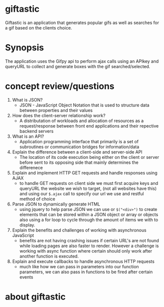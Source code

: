 # giftastic
Giftastic is an application that generates popular gifs as well as searches for a gif based on the clients choice.

# Synopsis
The application uses the Gifpy api to perform ajax calls using an APIkey and queryURL to collect and generate boxes with the gif searched/selected.

# concept review/questions
1. What is JSON?
    * JSON - JavaScript Object Notation that is used to structure data between properties and their values
2. How does the client-server relationship work?
    * A distributation of workloads and allocation of resources as a request/response between front end applications and their repective backend servers
3. What is an API?
    * Application programming interface that primarily is a set of subroutines or communication bridges for information/data
4.  Explain the difference between a client-side and server-side API
    * The location of its code execution being either on the client or server before sent to its opposing side that mainly determines the differenece
5. Explain and implement HTTP GET requests and handle responses using AJAX
    * to handle GET requests on client side we must first acquire keys and queryURL the website we wish to target, (not all websites have this) and using our `$.ajax` call to specify our url we use and restful method of choice
6. Parse JSON to dynamically generate HTML
    * using jquery to help parse JSON we can use or `$("<div>")` to create elements that can be stored within a JSON object or array or objects also using a for loop to cycle through the amount of items we with to display.
7. Explain the benefits and challenges of working with asynchronous JavaScript
    * benefits are not having crashing issues if certain URL's are not found while loading pages are also faster to render. However a challenge is working with async function where certain should only work after another function is executed.
8. Explain and execute callbacks to handle asynchronous HTTP requests
    * much like how we can pass in parameters into our function parameters, we can also pass in functions to be fired after certain events

# about giftastic